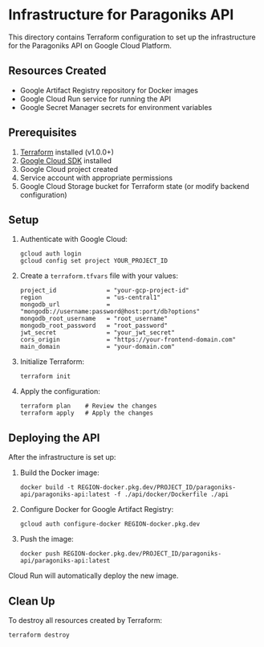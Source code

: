 # Infrastructure for Paragoniks API

This directory contains Terraform configuration to set up the infrastructure for the Paragoniks API on Google Cloud Platform.

## Resources Created

- Google Artifact Registry repository for Docker images
- Google Cloud Run service for running the API
- Google Secret Manager secrets for environment variables

## Prerequisites

1. [Terraform](https://www.terraform.io/downloads.html) installed (v1.0.0+)
2. [Google Cloud SDK](https://cloud.google.com/sdk/docs/install) installed
3. Google Cloud project created
4. Service account with appropriate permissions
5. Google Cloud Storage bucket for Terraform state (or modify backend configuration)

## Setup

1. Authenticate with Google Cloud:
   ```
   gcloud auth login
   gcloud config set project YOUR_PROJECT_ID
   ```

2. Create a `terraform.tfvars` file with your values:
   ```hcl
   project_id              = "your-gcp-project-id"
   region                  = "us-central1"
   mongodb_url             = "mongodb://username:password@host:port/db?options"
   mongodb_root_username   = "root_username"
   mongodb_root_password   = "root_password"
   jwt_secret              = "your_jwt_secret"
   cors_origin             = "https://your-frontend-domain.com"
   main_domain             = "your-domain.com"
   ```

3. Initialize Terraform:
   ```
   terraform init
   ```

4. Apply the configuration:
   ```
   terraform plan    # Review the changes
   terraform apply   # Apply the changes
   ```

## Deploying the API

After the infrastructure is set up:

1. Build the Docker image:
   ```
   docker build -t REGION-docker.pkg.dev/PROJECT_ID/paragoniks-api/paragoniks-api:latest -f ./api/docker/Dockerfile ./api
   ```

2. Configure Docker for Google Artifact Registry:
   ```
   gcloud auth configure-docker REGION-docker.pkg.dev
   ```

3. Push the image:
   ```
   docker push REGION-docker.pkg.dev/PROJECT_ID/paragoniks-api/paragoniks-api:latest
   ```

Cloud Run will automatically deploy the new image.

## Clean Up

To destroy all resources created by Terraform:

```
terraform destroy
``` 